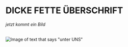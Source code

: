 # DICKE FETTE ÜBERSCHRIFT


###### jetzt kommt ein Bild
![Image of text that says "unter UNS"](https://github.com/recherder/skills-communicate-using-markdown/assets/148318329/89c102b4-88ca-4faa-bce0-2f7b6f064f4d)
